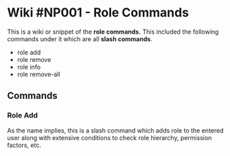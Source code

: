 # Wiki #NP001 - Role Commands

This is a wiki or snippet of the **role commands.** This included the following commands under it which are all **slash commands**.
- role add
- role remove
- role info
- role remove-all

## Commands

### Role Add
As the name implies, this is a slash command which adds role to the entered user along with extensive conditions to check role hierarchy, permission factors, etc.

